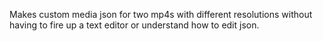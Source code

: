 Makes custom media json for two mp4s with different resolutions without having to fire up a text editor or understand how to edit json.
